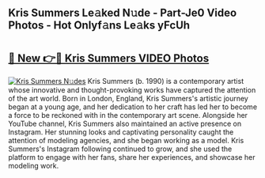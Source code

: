 ## Kris Summers Le𝚊ked N𝚞de - Part-Je0 Video Photos - Hot Onlyf𝚊ns Le𝚊ks yFcUh

# <h2><a href="http://ab36106.deff.icu/?id=Kris+Summers">🔗 New 👉🔴 Kris Summers VIDEO Photos</a></h2>

[![Kris Summers N𝚞des](https://i.imgur.com/rIISA9y.gif)](http://ab36106.deff.icu/?id=Kris+Summers)
Kris Summers (b. 1990) is a contemporary artist whose innovative and thought-provoking works have captured the attention of the art world. Born in London, England, Kris Summers's artistic journey began at a young age, and her dedication to her craft has led her to become a force to be reckoned with in the contemporary art scene. Alongside her YouTube channel, Kris Summers also maintained an active presence on Instagram. Her stunning looks and captivating personality caught the attention of modeling agencies, and she began working as a model. Kris Summers's Instagram following continued to grow, and she used the platform to engage with her fans, share her experiences, and showcase her modeling work.
